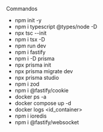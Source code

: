 Commandos

- npm init -y
- npm i typescript @types/node -D
- npx tsc --init
- npm i tsx -D
- npm run dev
- npm i fastify
- npm i -D prisma
- npx prisma init
- npx prisma migrate dev
- npx prisma studio
- npm i zod
- npm i @fastify/cookie
- docker ps -a
- docker compose up -d
- docker logs <id_container>
- npm i ioredis
- npm i @fastify/websocket
